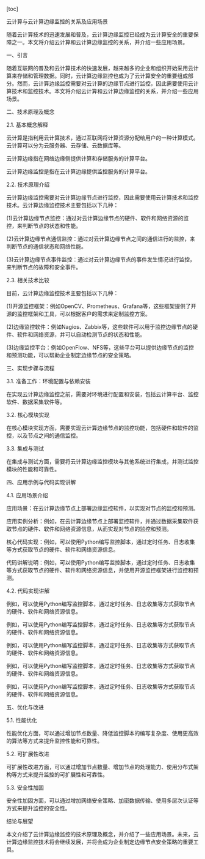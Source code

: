 
[toc]                    
                
                
云计算与云计算边缘监控的关系及应用场景

随着云计算技术的迅速发展和普及，云计算边缘监控已经成为云计算安全的重要保障之一。本文将介绍云计算和云计算边缘监控的关系，并介绍一些应用场景。

一、引言

随着互联网的普及和云计算技术的快速发展，越来越多的企业和组织开始采用云计算来存储和管理数据。同时，云计算边缘监控也成为了云计算安全的重要组成部分。然而，云计算边缘监控需要对云计算的边缘节点进行监控，因此需要使用云计算技术和监控技术。本文将介绍云计算和云计算边缘监控的关系，并介绍一些应用场景。

二、技术原理及概念

2.1. 基本概念解释

云计算是指利用云计算技术，通过互联网将计算资源分配给用户的一种计算模式。云计算可以分为云服务器、云存储、云数据库等。

云计算边缘指在网络边缘侧提供计算和存储服务的计算平台。

云计算边缘监控是指在云计算边缘提供监控服务的计算平台。

2.2. 技术原理介绍

云计算边缘监控需要对云计算边缘节点进行监控，因此需要使用云计算技术和监控技术。云计算边缘监控技术主要包括以下几种：

(1)云计算边缘节点监控：通过对云计算边缘节点的硬件、软件和网络资源的监控，来判断节点的状态和性能。

(2)云计算边缘节点通信监控：通过对云计算边缘节点之间的通信进行的监控，来判断节点的通信状态和网络性能。

(3)云计算边缘节点事件监控：通过对云计算边缘节点的事件发生情况进行监控，来判断节点的故障和安全事件。

2.3. 相关技术比较

目前，云计算边缘监控技术主要包括以下几种：

(1)开源监控框架：例如OpenCV、Prometheus、Grafana等，这些框架提供了开源的监控框架和工具，可以根据客户的需求来定制监控方案。

(2)边缘监控软件：例如Nagios、Zabbix等，这些软件可以用于监控边缘节点的硬件、软件和网络资源，并可以自动检测节点的状态和性能。

(3)边缘监控平台：例如OpenFlow、NFS等，这些平台可以提供边缘节点的监控和预测功能，可以帮助企业制定边缘节点的安全策略。

三、实现步骤与流程

3.1. 准备工作：环境配置与依赖安装

在实现云计算边缘监控之前，需要对环境进行配置和安装，包括云计算平台、监控软件、数据采集软件等。

3.2. 核心模块实现

在核心模块实现方面，需要实现云计算边缘节点的监控功能，包括硬件和软件的监控，以及节点之间的通信监控。

3.3. 集成与测试

在集成与测试方面，需要将云计算边缘监控模块与其他系统进行集成，并测试监控模块的性能和可靠性。

四、应用示例与代码实现讲解

4.1. 应用场景介绍

应用场景：在云计算边缘节点上部署边缘监控软件，以实现对节点的监控和预测。

应用实例分析：例如，在云计算边缘节点上部署监控软件，并通过数据采集软件获取节点的硬件、软件和网络资源信息，从而实现对节点的监控和预测。

核心代码实现：例如，可以使用Python编写监控脚本，通过定时任务、日志收集等方式获取节点的硬件、软件和网络资源信息。

代码讲解说明：例如，可以使用Python编写监控脚本，通过定时任务、日志收集等方式获取节点的硬件、软件和网络资源信息，并使用开源监控框架进行监控和预测。

4.2. 代码实现讲解

例如，可以使用Python编写监控脚本，通过定时任务、日志收集等方式获取节点的硬件、软件和网络资源信息。

例如，可以使用Python编写监控脚本，通过定时任务、日志收集等方式获取节点的硬件、软件和网络资源信息。

例如，可以使用Python编写监控脚本，通过定时任务、日志收集等方式获取节点的硬件、软件和网络资源信息。

例如，可以使用Python编写监控脚本，通过定时任务、日志收集等方式获取节点的硬件、软件和网络资源信息。

例如，可以使用Python编写监控脚本，通过定时任务、日志收集等方式获取节点的硬件、软件和网络资源信息。

五、优化与改进

5.1. 性能优化

性能优化方面，可以通过增加节点数量、降低监控脚本的编写复杂度、使用更高效的算法等方式来提升监控性能和可靠性。

5.2. 可扩展性改进

可扩展性改进方面，可以通过增加节点数量、增加节点的处理能力、使用分布式架构等方式来提升监控的可扩展性和可靠性。

5.3. 安全性加固

安全性加固方面，可以通过增加网络安全策略、加密数据传输、使用多层次认证等方式来提升监控的安全性。

结论与展望

本文介绍了云计算边缘监控的技术原理及概念，并介绍了一些应用场景。未来，云计算边缘监控技术将会继续发展，并将会成为企业制定边缘节点安全策略的重要工具。

